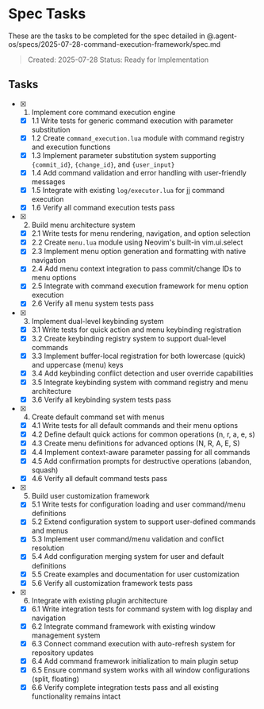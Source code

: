# Spec Tasks

These are the tasks to be completed for the spec detailed in @.agent-os/specs/2025-07-28-command-execution-framework/spec.md

> Created: 2025-07-28
> Status: Ready for Implementation

## Tasks

- [x] 1. Implement core command execution engine
  - [x] 1.1 Write tests for generic command execution with parameter substitution
  - [x] 1.2 Create `command_execution.lua` module with command registry and execution functions
  - [x] 1.3 Implement parameter substitution system supporting `{commit_id}`, `{change_id}`, and `{user_input}`
  - [x] 1.4 Add command validation and error handling with user-friendly messages
  - [x] 1.5 Integrate with existing `log/executor.lua` for jj command execution
  - [x] 1.6 Verify all command execution tests pass

- [x] 2. Build menu architecture system
  - [x] 2.1 Write tests for menu rendering, navigation, and option selection
  - [x] 2.2 Create `menu.lua` module using Neovim's built-in vim.ui.select
  - [x] 2.3 Implement menu option generation and formatting with native navigation
  - [x] 2.4 Add menu context integration to pass commit/change IDs to menu options
  - [x] 2.5 Integrate with command execution framework for menu option execution
  - [x] 2.6 Verify all menu system tests pass

- [x] 3. Implement dual-level keybinding system
  - [x] 3.1 Write tests for quick action and menu keybinding registration
  - [x] 3.2 Create keybinding registry system to support dual-level commands
  - [x] 3.3 Implement buffer-local registration for both lowercase (quick) and uppercase (menu) keys
  - [x] 3.4 Add keybinding conflict detection and user override capabilities
  - [x] 3.5 Integrate keybinding system with command registry and menu architecture
  - [x] 3.6 Verify all keybinding system tests pass

- [x] 4. Create default command set with menus
  - [x] 4.1 Write tests for all default commands and their menu options
  - [x] 4.2 Define default quick actions for common operations (n, r, a, e, s)
  - [x] 4.3 Create menu definitions for advanced options (N, R, A, E, S)
  - [x] 4.4 Implement context-aware parameter passing for all commands
  - [x] 4.5 Add confirmation prompts for destructive operations (abandon, squash)
  - [x] 4.6 Verify all default command tests pass

- [x] 5. Build user customization framework
  - [x] 5.1 Write tests for configuration loading and user command/menu definitions
  - [x] 5.2 Extend configuration system to support user-defined commands and menus
  - [x] 5.3 Implement user command/menu validation and conflict resolution
  - [x] 5.4 Add configuration merging system for user and default definitions
  - [x] 5.5 Create examples and documentation for user customization
  - [x] 5.6 Verify all customization framework tests pass

- [x] 6. Integrate with existing plugin architecture
  - [x] 6.1 Write integration tests for command system with log display and navigation
  - [x] 6.2 Integrate command framework with existing window management system
  - [x] 6.3 Connect command execution with auto-refresh system for repository updates
  - [x] 6.4 Add command framework initialization to main plugin setup
  - [x] 6.5 Ensure command system works with all window configurations (split, floating)
  - [x] 6.6 Verify complete integration tests pass and all existing functionality remains intact